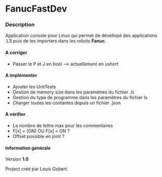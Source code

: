 # FanucFastDev

### Description
Application console pour Linux qui permet de dévellopé des applications .LS puis de les importers dans les robots **Fanuc**.

#### A corriger 

* Passer le P et J en bool --> actuellement en ushort
    

#### A implémenter

* Ajouter les UnitTests
* Gestion de memory size dans les paramètres du fichier .ls
* Gestion du type de programme dans les paramètres du fichier ls
* Charger toutes les contantes depuis un fichier .json


#### A vérifier

* Le nombre de lettre max pour les commentaires
* F[x] = (ON)    OU   F[x] = ON ?
* Offset possible en joint ?

#### Information générale
Version **1.0**

Project créé par Louis Gobert.
